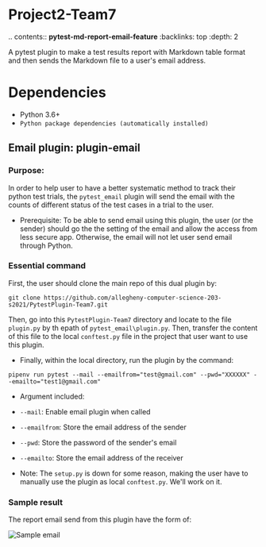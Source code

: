 # Project2-Team7

.. contents:: **pytest-md-report-email-feature**
   :backlinks: top
   :depth: 2


A pytest plugin to make a test results report with Markdown table format and then sends the Markdown file to a user's email address.


Dependencies
============================================
- Python 3.6+
- `Python package dependencies (automatically installed)`

## Email plugin: plugin-email

### Purpose:

In order to help user to have a better systematic method to track their python test trials, the `pytest_email` plugin will send the email with the counts of different status of the test cases in a trial to the user.

* Prerequisite: To be able to send email using this plugin, the user (or the sender) should go the the setting of the email and allow the access from less secure app. Otherwise, the email will not let user send email through Python.


### Essential command

First, the user should clone the main repo of this dual plugin by:

```
git clone https://github.com/allegheny-computer-science-203-s2021/PytestPlugin-Team7.git
```
Then, go into this `PytestPlugin-Team7` directory and locate to the file `plugin.py` by th epath of `pytest_email\plugin.py`. Then, transfer the content of this file to the local `conftest.py` file in the project that user want to use this plugin.

- Finally, within the local directory, run the plugin by the command:

```
pipenv run pytest --mail --emailfrom="test@gmail.com" --pwd="XXXXXX" --emailto="test1@gmail.com"

```
- Argument included:

- `--mail`: Enable email plugin when called
- `--emailfrom`: Store the email address of the sender
- `--pwd`: Store the password of the sender's email
- `--emailto`: Store the email address of the receiver

* Note: The `setup.py` is down for some reason, making the user have to manually use the plugin as local `conftest.py`. We'll work on it.

### Sample result

The report email send from this plugin have the form of:

![Sample email](image/Sample_email.png)
